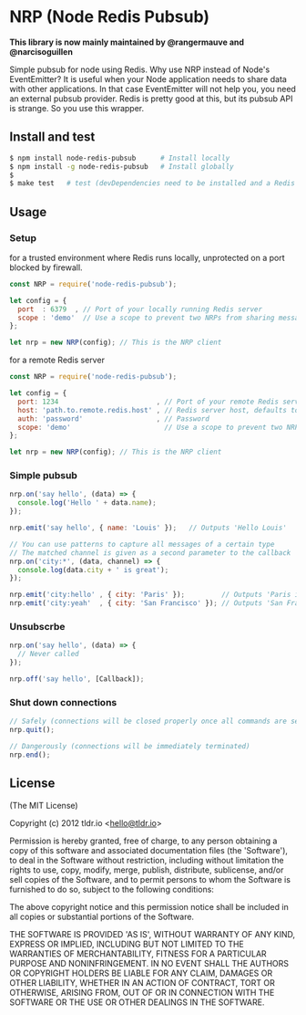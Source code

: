 NRP (Node Redis Pubsub)
=================

**This library is now mainly maintained by @rangermauve and @narcisoguillen**

Simple pubsub for node using Redis. Why use NRP instead of Node's EventEmitter? It is useful when
your Node application needs to share data with other applications. In that case EventEmitter will not
help you, you need an external pubsub provider. Redis is pretty good at this, but its pubsub API
is strange. So you use this wrapper.

## Install and test
```bash
$ npm install node-redis-pubsub      # Install locally
$ npm install -g node-redis-pubsub   # Install globally
$
$ make test   # test (devDependencies need to be installed and a Redis server up)
```

## Usage
### Setup
for a trusted environment where Redis runs locally, unprotected on a port blocked by firewall.

```javascript
const NRP = require('node-redis-pubsub');

let config = {
  port  : 6379  , // Port of your locally running Redis server
  scope : 'demo'  // Use a scope to prevent two NRPs from sharing messages
};

let nrp = new NRP(config); // This is the NRP client
```

for a remote Redis server

```javascript
const NRP = require('node-redis-pubsub');

let config = {
  port: 1234                        , // Port of your remote Redis server
  host: 'path.to.remote.redis.host' , // Redis server host, defaults to 127.0.0.1
  auth: 'password'                  , // Password
  scope: 'demo'                       // Use a scope to prevent two NRPs from sharing messages
};

let nrp = new NRP(config); // This is the NRP client
```

### Simple pubsub

```javascript
nrp.on('say hello', (data) => {
  console.log('Hello ' + data.name);
});

nrp.emit('say hello', { name: 'Louis' });   // Outputs 'Hello Louis'

// You can use patterns to capture all messages of a certain type
// The matched channel is given as a second parameter to the callback
nrp.on('city:*', (data, channel) => {
  console.log(data.city + ' is great');
});

nrp.emit('city:hello' , { city: 'Paris' });         // Outputs 'Paris is great'
nrp.emit('city:yeah'  , { city: 'San Francisco' }); // Outputs 'San Francisco is great'
```

### Unsubscrbe

```javascript
nrp.on('say hello', (data) => {
  // Never called
});

nrp.off('say hello', [Callback]);
```

### Shut down connections

```javascript
// Safely (connections will be closed properly once all commands are sent)
nrp.quit();

// Dangerously (connections will be immediately terminated)
nrp.end();
```

## License

(The MIT License)

Copyright (c) 2012 tldr.io &lt;hello@tldr.io&gt;

Permission is hereby granted, free of charge, to any person obtaining
a copy of this software and associated documentation files (the
'Software'), to deal in the Software without restriction, including
without limitation the rights to use, copy, modify, merge, publish,
distribute, sublicense, and/or sell copies of the Software, and to
permit persons to whom the Software is furnished to do so, subject to
the following conditions:

The above copyright notice and this permission notice shall be
included in all copies or substantial portions of the Software.

THE SOFTWARE IS PROVIDED 'AS IS', WITHOUT WARRANTY OF ANY KIND,
EXPRESS OR IMPLIED, INCLUDING BUT NOT LIMITED TO THE WARRANTIES OF
MERCHANTABILITY, FITNESS FOR A PARTICULAR PURPOSE AND NONINFRINGEMENT.
IN NO EVENT SHALL THE AUTHORS OR COPYRIGHT HOLDERS BE LIABLE FOR ANY
CLAIM, DAMAGES OR OTHER LIABILITY, WHETHER IN AN ACTION OF CONTRACT,
TORT OR OTHERWISE, ARISING FROM, OUT OF OR IN CONNECTION WITH THE
SOFTWARE OR THE USE OR OTHER DEALINGS IN THE SOFTWARE.
